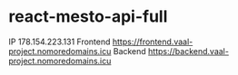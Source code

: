 # react-mesto-api-full
IP 178.154.223.131
Frontend https://frontend.vaal-project.nomoredomains.icu
Backend https://backend.vaal-project.nomoredomains.icu
